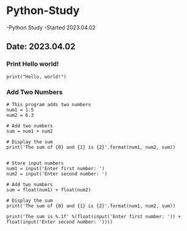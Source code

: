 # Python-Study
-Python Study
-Started 2023.04.02

## Date: 2023.04.02
### Print Hello world!
```
print("Hello, world!")
```

### Add Two Numbers
```
# This program adds two numbers
num1 = 1.5
num2 = 6.3

# Add two numbers
sum = num1 + num2

# Display the sum
print('The sum of {0} and {1} is {2}'.format(num1, num2, sum))


# Store input numbers
num1 = input('Enter first number: ')
num2 = input('Enter second number: ')

# Add two numbers
sum = float(num1) + float(num2)

# Display the sum
print('The sum of {0} and {1} is {2}'.format(num1, num2, sum))

print('The sum is %.1f' %(float(input('Enter first number: ')) + float(input('Enter second number: '))))
```
